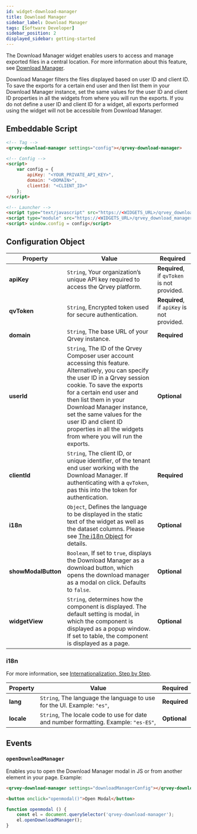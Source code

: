 ```yaml
---
id: widget-download-manager
title: Download Manager
sidebar_label: Download Manager
tags: [Software Developer]
sidebar_position: 2
displayed_sidebar: getting-started
---
```


The Download Manager widget enables users to access and manage exported files in a central location. For more information about this feature, see [Download Manager](../../../composer/download-manager.md). 

Download Manager filters the files displayed based on user ID and client ID. To save the exports for a certain end user and then list them in your Download Manager instance, set the same values for the user ID and client ID properties in all the widgets from where you will run the exports. If you do not define a user ID and client ID for a widget, all exports performed using the widget will not be accessible from Download Manager.

## Embeddable Script

```html
<!-- Tag -->
<qrvey-download-manager settings="config"></qrvey-download-manager>

<!-- Config -->
<script>
    var config = {
        apiKey: "<YOUR_PRIVATE_API_KEY>",
        domain: "<DOMAIN>",
        clientId: "<CLIENT_ID>"
    };
</script>

<!-- Launcher -->
<script type="text/javascript" src="https://<WIDGETS_URL>/qrvey_download_manager/qrvey-download-manager/qrvey-download-manager.js?2023-12-26T15:16:09.665Z"></script>
<script type="module" src="https://<WIDGETS_URL>/qrvey_download_manager/qrvey-download-manager/qrvey-download-manager.esm.js?2023-12-26T15:16:09.665Z"></script>
<script> window.config = config</script>
```

## Configuration Object

| **Property** | **Value** | **Required** |
| --- | --- | --- |
| **apiKey** | `String`, Your organization’s unique API key required to access the Qrvey platform. | **Required**, if `qvToken` is not provided. |
| **qvToken** | `String`, Encrypted token used for secure authentication. | **Required**, if `apiKey` is not provided. |
| **domain** | `String`, The base URL of your Qrvey instance. | **Required** | 
| **userId** | `String`, The ID of the Qrvey Composer user account accessing this feature. Alternatively, you can specify the user ID in a Qrvey session cookie. To save the exports for a certain end user and then list them in your Download Manager instance, set the same values for the user ID and client ID properties in all the widgets from where you will run the exports. | **Optional**  |
| **clientId** | `String`, The client ID, or unique identifier, of the tenant end user working with the Download Manager. If authenticating with a `qvToken`, pas this into the token for authentication.  | **Required** |
| **i18n** | `Object`, Defines the language to be displayed in the static text of the widget as well as the dataset columns. Please see [The i18n Object](#the-i18n-object) for details. | **Optional** |
| **showModalButton** | `Boolean`, If set to `true`, displays the Download Manager as a download button, which opens the download manager as a modal on click. Defaults to `false`. | **Optional** |
| **widgetView** | `String`, determines how the component is displayed. The default setting is modal, in which the component is displayed as a popup window. If set to table, the component is displayed as a page. | **Optional** |

### i18n

For more information, see [Internationalization, Step by Step](../../09-Internationalization/internationalization-step-by-step.md#6--configuring-qrvey-widgets-for-internationalization).

| **Property** | **Value** | **Required** |
| --- | --- | --- |
| **lang** | `String`, The language the language to use for the UI. Example: `"es"`,  | **Required** |
| **locale** | `String`, The locale code to use for date and number formatting. Example: `"es-ES"`,  | **Optional** |

## Events 

### `openDownloadManager`

Enables you to open the Download Manager modal in JS or from another element in your page. Example:

```html
<qrvey-download-manager settings="downloadManagerConfig"></qrvey-download-manager>

<button onclick="openmodal()">Open Modal</button>
```

```js
function openmodal () {
    const el = document.querySelector('qrvey-download-manager');
    el.openDownloadManager();
}
```